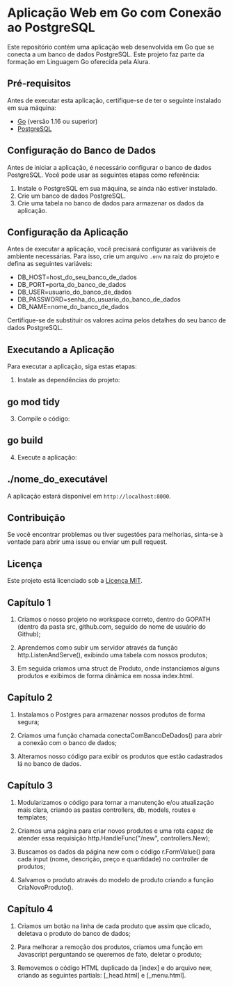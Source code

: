 # Aplicação Web em Go com Conexão ao PostgreSQL

Este repositório contém uma aplicação web desenvolvida em Go que se conecta a um banco de dados PostgreSQL. Este projeto faz parte da formação em Linguagem Go oferecida pela Alura.

## Pré-requisitos

Antes de executar esta aplicação, certifique-se de ter o seguinte instalado em sua máquina:

- [Go](https://golang.org/) (versão 1.16 ou superior)
- [PostgreSQL](https://www.postgresql.org/)

## Configuração do Banco de Dados

Antes de iniciar a aplicação, é necessário configurar o banco de dados PostgreSQL. Você pode usar as seguintes etapas como referência:

1. Instale o PostgreSQL em sua máquina, se ainda não estiver instalado.
2. Crie um banco de dados PostgreSQL.
3. Crie uma tabela no banco de dados para armazenar os dados da aplicação.

## Configuração da Aplicação

Antes de executar a aplicação, você precisará configurar as variáveis de ambiente necessárias. Para isso, crie um arquivo `.env` na raiz do projeto e defina as seguintes variáveis:

-  DB_HOST=host_do_seu_banco_de_dados
-  DB_PORT=porta_do_banco_de_dados
-  DB_USER=usuario_do_banco_de_dados
-  DB_PASSWORD=senha_do_usuario_do_banco_de_dados
-  DB_NAME=nome_do_banco_de_dados


Certifique-se de substituir os valores acima pelos detalhes do seu banco de dados PostgreSQL.

## Executando a Aplicação

Para executar a aplicação, siga estas etapas:

1. Instale as dependências do projeto:

  ## go mod tidy

3. Compile o código:

 ## go build


4. Execute a aplicação:

 ## ./nome_do_executável


A aplicação estará disponível em `http://localhost:8000`.

## Contribuição

Se você encontrar problemas ou tiver sugestões para melhorias, sinta-se à vontade para abrir uma issue ou enviar um pull request.

## Licença

Este projeto está licenciado sob a [Licença MIT](LICENSE).


## Capítulo 1

1. Criamos o nosso projeto no workspace correto, dentro do GOPATH (dentro da pasta src, github.com, seguido do nome de usuário do Github);

2. Aprendemos como subir um servidor através da função http.ListenAndServe(), exibindo uma tabela com nossos produtos;

3. Em seguida criamos uma struct de Produto, onde instanciamos alguns produtos e exibimos de forma dinâmica em nossa index.html.


## Capítulo 2 

1. Instalamos o Postgres para armazenar nossos produtos de forma segura;

2. Criamos uma função chamada conectaComBancoDeDados() para abrir a conexão com o banco de dados;

3. Alteramos nosso código para exibir os produtos que estão cadastrados lá no banco de dados.


## Capítulo 3

1. Modularizamos o código para tornar a manutenção e/ou atualização mais clara, criando as pastas controllers, db, models, routes e templates;

2. Criamos uma página para criar novos produtos e uma rota capaz de atender essa requisição http.HandleFunc("/new", controllers.New);

3. Buscamos os dados da página new com o código r.FormValue() para cada input (nome, descrição, preço e quantidade) no controller de produtos;

4. Salvamos o produto através do modelo de produto criando a função CriaNovoProduto().


## Capítulo 4

1. Criamos um botão na linha de cada produto que assim que clicado, deletava o produto do banco de dados;

2. Para melhorar a remoção dos produtos, criamos uma função em Javascript perguntando se queremos de fato, deletar o produto;

3. Removemos o código HTML duplicado da [index] e do arquivo new, criando as seguintes partials: [_head.html] e [_menu.html].
